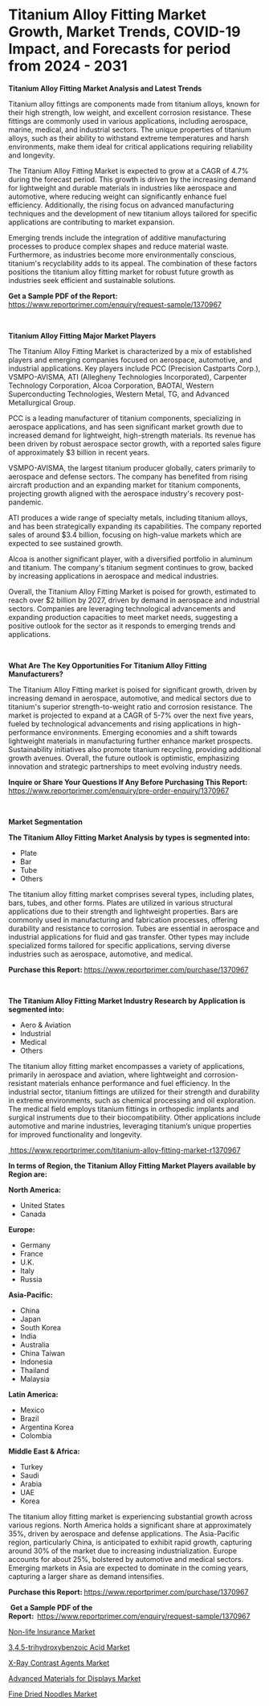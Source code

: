 <p><h1>Titanium Alloy Fitting Market Growth, Market Trends, COVID-19 Impact, and Forecasts for period from 2024 - 2031</h1></p><p><strong>Titanium Alloy Fitting Market Analysis and Latest Trends</strong></p>
<p><p>Titanium alloy fittings are components made from titanium alloys, known for their high strength, low weight, and excellent corrosion resistance. These fittings are commonly used in various applications, including aerospace, marine, medical, and industrial sectors. The unique properties of titanium alloys, such as their ability to withstand extreme temperatures and harsh environments, make them ideal for critical applications requiring reliability and longevity.</p><p>The Titanium Alloy Fitting Market is expected to grow at a CAGR of 4.7% during the forecast period. This growth is driven by the increasing demand for lightweight and durable materials in industries like aerospace and automotive, where reducing weight can significantly enhance fuel efficiency. Additionally, the rising focus on advanced manufacturing techniques and the development of new titanium alloys tailored for specific applications are contributing to market expansion.</p><p>Emerging trends include the integration of additive manufacturing processes to produce complex shapes and reduce material waste. Furthermore, as industries become more environmentally conscious, titanium's recyclability adds to its appeal. The combination of these factors positions the titanium alloy fitting market for robust future growth as industries seek efficient and sustainable solutions.</p></p>
<p><strong>Get a Sample PDF of the Report:&nbsp;</strong> <a href="https://www.reportprimer.com/enquiry/request-sample/1370967">https://www.reportprimer.com/enquiry/request-sample/1370967</a></p>
<p>&nbsp;</p>
<p><strong>Titanium Alloy Fitting Major Market Players</strong></p>
<p><p>The Titanium Alloy Fitting Market is characterized by a mix of established players and emerging companies focused on aerospace, automotive, and industrial applications. Key players include PCC (Precision Castparts Corp.), VSMPO-AVISMA, ATI (Allegheny Technologies Incorporated), Carpenter Technology Corporation, Alcoa Corporation, BAOTAI, Western Superconducting Technologies, Western Metal, TG, and Advanced Metallurgical Group.</p><p>PCC is a leading manufacturer of titanium components, specializing in aerospace applications, and has seen significant market growth due to increased demand for lightweight, high-strength materials. Its revenue has been driven by robust aerospace sector growth, with a reported sales figure of approximately $3 billion in recent years.</p><p>VSMPO-AVISMA, the largest titanium producer globally, caters primarily to aerospace and defense sectors. The company has benefited from rising aircraft production and an expanding market for titanium components, projecting growth aligned with the aerospace industry's recovery post-pandemic.</p><p>ATI produces a wide range of specialty metals, including titanium alloys, and has been strategically expanding its capabilities. The company reported sales of around $3.4 billion, focusing on high-value markets which are expected to see sustained growth.</p><p>Alcoa is another significant player, with a diversified portfolio in aluminum and titanium. The company's titanium segment continues to grow, backed by increasing applications in aerospace and medical industries.</p><p>Overall, the Titanium Alloy Fitting Market is poised for growth, estimated to reach over $2 billion by 2027, driven by demand in aerospace and industrial sectors. Companies are leveraging technological advancements and expanding production capacities to meet market needs, suggesting a positive outlook for the sector as it responds to emerging trends and applications.</p></p>
<p>&nbsp;</p>
<p><strong>What Are The Key Opportunities For Titanium Alloy Fitting Manufacturers?</strong></p>
<p><p>The Titanium Alloy Fitting market is poised for significant growth, driven by increasing demand in aerospace, automotive, and medical sectors due to titanium's superior strength-to-weight ratio and corrosion resistance. The market is projected to expand at a CAGR of 5-7% over the next five years, fueled by technological advancements and rising applications in high-performance environments. Emerging economies and a shift towards lightweight materials in manufacturing further enhance market prospects. Sustainability initiatives also promote titanium recycling, providing additional growth avenues. Overall, the future outlook is optimistic, emphasizing innovation and strategic partnerships to meet evolving industry needs.</p></p>
<p><strong>Inquire or Share Your Questions If Any Before Purchasing This Report:</strong> <a href="https://www.reportprimer.com/enquiry/pre-order-enquiry/1370967">https://www.reportprimer.com/enquiry/pre-order-enquiry/1370967</a></p>
<p>&nbsp;</p>
<p><strong>Market Segmentation</strong></p>
<p><strong>The Titanium Alloy Fitting Market Analysis by types is segmented into:</strong></p>
<p><ul><li>Plate</li><li>Bar</li><li>Tube</li><li>Others</li></ul></p>
<p><p>The titanium alloy fitting market comprises several types, including plates, bars, tubes, and other forms. Plates are utilized in various structural applications due to their strength and lightweight properties. Bars are commonly used in manufacturing and fabrication processes, offering durability and resistance to corrosion. Tubes are essential in aerospace and industrial applications for fluid and gas transfer. Other types may include specialized forms tailored for specific applications, serving diverse industries such as aerospace, automotive, and medical.</p></p>
<p><strong>Purchase this Report:&nbsp;</strong><a href="https://www.reportprimer.com/purchase/1370967">https://www.reportprimer.com/purchase/1370967</a></p>
<p>&nbsp;</p>
<p><strong>The Titanium Alloy Fitting Market Industry Research by Application is segmented into:</strong></p>
<p><ul><li>Aero & Aviation</li><li>Industrial</li><li>Medical</li><li>Others</li></ul></p>
<p><p>The titanium alloy fitting market encompasses a variety of applications, primarily in aerospace and aviation, where lightweight and corrosion-resistant materials enhance performance and fuel efficiency. In the industrial sector, titanium fittings are utilized for their strength and durability in extreme environments, such as chemical processing and oil exploration. The medical field employs titanium fittings in orthopedic implants and surgical instruments due to their biocompatibility. Other applications include automotive and marine industries, leveraging titanium’s unique properties for improved functionality and longevity.</p></p>
<p><a href="https://www.reportprimer.com/titanium-alloy-fitting-market-r1370967">&nbsp;https://www.reportprimer.com/titanium-alloy-fitting-market-r1370967</a></p>
<p><strong>In terms of Region, the Titanium Alloy Fitting Market Players available by Region are:</strong></p>
<p>
    <p> <strong> North America: </strong>
        <ul>
            <li>United States</li>
            <li>Canada</li>
        </ul>
        </p> 
    <p> <strong> Europe: </strong>
        <ul>
            <li>Germany</li>
            <li>France</li>
            <li>U.K.</li>
            <li>Italy</li>
            <li>Russia</li>
        </ul>
        </p> 
    <p> <strong> Asia-Pacific: </strong>
        <ul>
            <li>China</li>
            <li>Japan</li>
            <li>South Korea</li>
            <li>India</li>
            <li>Australia</li>
            <li>China Taiwan</li>
            <li>Indonesia</li>
            <li>Thailand</li>
            <li>Malaysia</li>
        </ul>
        </p> 
    <p> <strong> Latin America: </strong>
        <ul>
            <li>Mexico</li>
            <li>Brazil</li>
            <li>Argentina Korea</li>
            <li>Colombia</li>
        </ul>
        </p> 
    <p> <strong> Middle East & Africa: </strong>
        <ul>
            <li>Turkey</li>
            <li>Saudi</li>
            <li>Arabia</li>
            <li>UAE</li>
            <li>Korea</li>
        </ul>
    </p>
    </p>
<p><p>The titanium alloy fitting market is experiencing substantial growth across various regions. North America holds a significant share at approximately 35%, driven by aerospace and defense applications. The Asia-Pacific region, particularly China, is anticipated to exhibit rapid growth, capturing around 30% of the market due to increasing industrialization. Europe accounts for about 25%, bolstered by automotive and medical sectors. Emerging markets in Asia are expected to dominate in the coming years, capturing a larger share as demand intensifies.</p></p>
<p><strong>Purchase this Report: </strong><a href="https://www.reportprimer.com/purchase/1370967">https://www.reportprimer.com/purchase/1370967</a></p>
<p>&nbsp;<strong>Get a Sample PDF of the Report:&nbsp;&nbsp;</strong><a href="https://www.reportprimer.com/enquiry/request-sample/1370967">https://www.reportprimer.com/enquiry/request-sample/1370967</a></p>
<p><strong></strong></p>
<p><p><a href="https://medium.com/@ingridmahoney86/global-non-life-insurance-industry-types-applications-market-players-regional-growth-analysis-a13f15bfacfe">Non-life Insurance Market</a></p><p><a href="https://medium.com/@ingridmahoney86/global-market-pulse-trends-and-growth-analysis-in-3-4-5-trihydroxybenzoic-acid-market-forecasted-e6f37de9a6d0">3,4,5-trihydroxybenzoic Acid Market</a></p><p><a href="https://issuu.com/reportprime-2/docs/x-ray-contrast-agents-market-size-2_d991c61dfef871">X-Ray Contrast Agents Market</a></p><p><a href="https://issuu.com/reportprime-2/docs/advanced-materials-for-displays-mar_d9f8aa836aa3f2">Advanced Materials for Displays Market</a></p><p><a href="https://www.linkedin.com/pulse/emerging-market-trends-regional-analysis-fine-dried-oo6ye">Fine Dried Noodles Market</a></p></p>